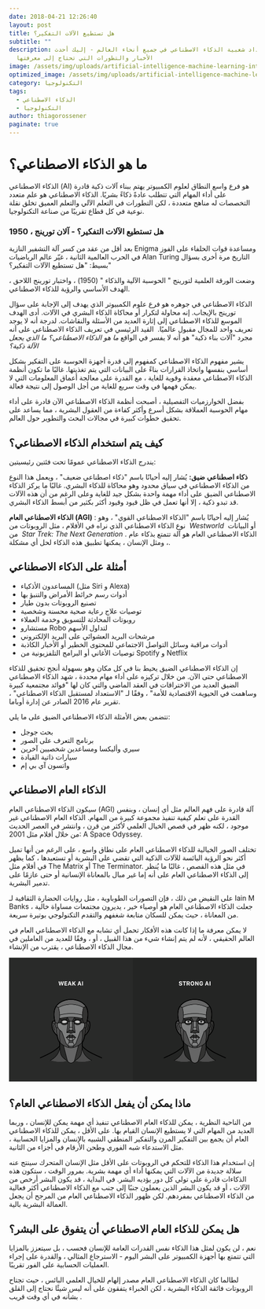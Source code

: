 ```yaml
---
date: 2018-04-21 12:26:40
layout: post
title: هل تستطيع الآلات التفكير؟
subtitle: ""
description: تزداد شعبية الذكاء الاصطناعي في جميع أنحاء العالم - إليك أحدث
  الأخبار والتطورات التي تحتاج إلى معرفتها
image: /assets/img/uploads/artificial-intelligence-machine-learning-internet-sexist-racist-study-696x391.jpg
optimized_image: /assets/img/uploads/artificial-intelligence-machine-learning-internet-sexist-racist-study-696x391.jpg
category: التكنولوجيا
tags:
  - الذكاء الاصطناعي
  - التكنولوجيا
author: thiagorossener
paginate: true
---
```

# ما هو الذكاء الاصطناعي؟

الذكاء الاصطناعي (AI) هو فرع واسع النطاق لعلوم الكمبيوتر يهتم ببناء آلات ذكية قادرة على أداء المهام التي تتطلب عادةً ذكاءً بشريًا. الذكاء الاصطناعي هو علم متعدد التخصصات له مناهج متعددة ، لكن التطورات في التعلم الآلي والتعلم العميق تخلق نقلة نوعية في كل قطاع تقريبًا من صناعة التكنولوجيا. 

### هل تستطيع الآلات التفكير؟ - آلان تورينج ، 1950

بعد أقل من عقد من كسر آلة التشفير النازية Enigma ومساعدة قوات الحلفاء على الفوز في الحرب العالمية الثانية ، غيّر عالم الرياضيات Alan Turing التاريخ مرة أخرى بسؤال بسيط: "هل تستطيع الآلات التفكير؟" 

وضعت الورقة العلمية لتورينج " الحوسبة الآلية والذكاء " (1950) ، واختبار تورينج اللاحق ، الهدف الأساسي والرؤية للذكاء الاصطناعي.   

الذكاء الاصطناعي في جوهره هو فرع علوم الكمبيوتر الذي يهدف إلى الإجابة على سؤال تورينج بالإيجاب. إنه محاولة لتكرار أو محاكاة الذكاء البشري في الآلات. أدى الهدف الموسع للذكاء الاصطناعي إلى إثارة العديد من الأسئلة والنقاشات. لدرجة أنه لا يوجد تعريف واحد للمجال مقبول عالميًا.  القيد الرئيسي في تعريف الذكاء الاصطناعي على أنه مجرد "آلات بناء ذكية" هو أنه لا يفسر في الواقع *ما هو الذكاء الاصطناعي؟ ما الذي يجعل الآلة ذكية؟*

يشير مفهوم الذكاء الاصطناعي كمفهوم إلى قدرة أجهزة الحوسبة على التفكير بشكل أساسي بنفسها واتخاذ القرارات بناءً على البيانات التي يتم تغذيتها. غالبًا ما تكون أنظمة الذكاء الاصطناعي معقدة وقوية للغاية ، مع القدرة على معالجة أعماق المعلومات التي لا يمكن فهمها في وقت سريع للغاية من أجل الوصول إلى نتيجة فعالة.

بفضل الخوارزميات التفصيلية ، أصبحت أنظمة الذكاء الاصطناعي الآن قادرة على أداء مهام الحوسبة العملاقة بشكل أسرع وأكثر كفاءة من العقول البشرية ، مما يساعد على تحقيق خطوات كبيرة في مجالات البحث والتطوير حول العالم.

## كيف يتم استخدام الذكاء الاصطناعي؟

يندرج الذكاء الاصطناعي عمومًا تحت فئتين رئيسيتين: <!--StartFragment-->

**ذكاء اصطناعي** **ضيق:** يُشار إليه أحيانًا باسم "ذكاء اصطناعي ضعيف" ، ويعمل هذا النوع من الذكاء الاصطناعي في سياق محدود وهو محاكاة للذكاء البشري. غالبًا ما يركز الذكاء الاصطناعي الضيق على أداء مهمة واحدة بشكل جيد للغاية وعلى الرغم من أن هذه الآلات قد تبدو ذكية ، إلا أنها تعمل في ظل قيود وقيود أكثر بكثير من أبسط الذكاء البشري. 

**الذكاء الاصطناعي العام (AGI)** : يُشار إليه أحيانًا باسم "الذكاء الاصطناعي القوي" ، وهو نوع الذكاء الاصطناعي الذي نراه في الأفلام ، مثل الروبوتات من  *Westworld*  أو البيانات من  *Star Trek: The Next Generation* . الذكاء الاصطناعي العام هو آلة تتمتع بذكاء عام ، ومثل الإنسان ، يمكنها تطبيق هذه الذكاء لحل أي مشكلة. 

## أمثلة على الذكاء الاصطناعي

* المساعدون الأذكياء (مثل Siri و Alexa)
* أدوات رسم خرائط الأمراض والتنبؤ بها
* تصنيع الروبوتات بدون طيار
* توصيات علاج رعاية صحية محسنة وشخصية
* روبوتات المحادثة للتسويق وخدمة العملاء
* مستشارو Robo لتداول الأسهم
* مرشحات البريد العشوائي على البريد الإلكتروني
* أدوات مراقبة وسائل التواصل الاجتماعي للمحتوى الخطير أو الأخبار الكاذبة
* توصيات الأغاني أو البرامج التلفزيونية من Spotify و Netflix

إن الذكاء الاصطناعي الضيق يحيط بنا في كل مكان وهو بسهولة أنجح تحقيق للذكاء الاصطناعي حتى الآن. من خلال تركيزه على أداء مهام محددة ، شهد الذكاء الاصطناعي الضيق العديد من الاختراقات في العقد الماضي والتي كان لها "فوائد مجتمعية كبيرة وساهمت في الحيوية الاقتصادية للأمة" ، وفقًا لـ "الاستعداد لمستقبل الذكاء الاصطناعي" ، تقرير عام 2016 الصادر عن إدارة أوباما. 

تتضمن بعض الأمثلة  الذكاء الاصطناعي الضيق على  ما يلي: 

* بحث جوجل
* برنامج التعرف على الصور
* سيري وأليكسا ومساعدين شخصيين آخرين
* سيارات ذاتية القيادة
* واتسون آي بي إم

## الذكاء العام الاصطناعي

سيكون الذكاء الاصطناعي العام (AGI) آلة قادرة على فهم العالم مثل أي إنسان ، وبنفس القدرة على تعلم كيفية تنفيذ مجموعة كبيرة من المهام. الذكاء العام الاصطناعي غير موجود ، لكنه ظهر في قصص الخيال العلمي لأكثر من قرن ، وانتشر في العصر الحديث من خلال أفلام مثل 2001: A Space Odyssey.

تختلف الصور الخيالية للذكاء الاصطناعي العام على نطاق واسع ، على الرغم من أنها تميل أكثر نحو الرؤية البائسة للآلات الذكية التي تقضي على البشرية أو تستعبدها ، كما يظهر في أفلام مثل The Matrix أو The Terminator. في مثل هذه القصص ، غالبًا ما يُنظر إلى الذكاء الاصطناعي العام على أنه إما غير مبال بالمعاناة الإنسانية أو حتى عازمًا على تدمير البشرية.

على النقيض من ذلك ، فإن التصورات الطوباوية ، مثل روايات الحضارة الثقافية لـ Iain M Banks ، جعلت الذكاء الاصطناعي العام هو أوصياء خير ، يديرون مجتمعات مساواة خالية من المعاناة ، حيث يمكن للسكان متابعة شغفهم والتقدم التكنولوجي بوتيرة سريعة.

لا يمكن معرفة ما إذا كانت هذه الأفكار تحمل أي تشابه مع الذكاء الاصطناعي العام في العالم الحقيقي ، لأنه لم يتم إنشاء شيء من هذا القبيل ، أو ، وفقًا للعديد من العاملين في مجال الذكاء الاصطناعي ، يقترب من الإنشاء.

![](/assets/img/uploads/weak-vs.-strong-ai.png)

## ماذا يمكن أن يفعل الذكاء الاصطناعي العام؟

من الناحية النظرية ، يمكن للذكاء العام الاصطناعي تنفيذ أي مهمة يمكن للإنسان ، وربما العديد من المهام التي لا يستطيع الإنسان القيام بها. على الأقل ، يمكن للذكاء الاصطناعي العام أن يجمع بين التفكير المرن والتفكير المنطقي الشبيه بالإنسان والمزايا الحسابية ، مثل الاستدعاء شبه الفوري وطحن الأرقام في أجزاء من الثانية.

إن استخدام هذا الذكاء للتحكم في الروبوتات على الأقل مثل الإنسان المتحرك سينتج عنه سلالة جديدة من الآلات التي يمكنها أداء أي مهمة بشرية. بمرور الوقت ، ستكون هذه الذكاءات قادرة على تولي كل دور يؤديه البشر. في البداية ، قد يكون البشر أرخص من الآلات ، أو قد يكون البشر الذين يعملون جنبًا إلى جنب مع الذكاء الاصطناعي أكثر فعالية من الذكاء الاصطناعي بمفردهم. لكن ظهور الذكاء الاصطناعي العام من المرجح أن يجعل العمالة البشرية بالية.

## هل يمكن للذكاء العام الاصطناعي أن يتفوق على البشر؟

نعم ، لن يكون لمثل هذا الذكاء نفس القدرات العامة للإنسان فحسب ، بل سيتعزز بالمزايا التي تتمتع بها أجهزة الكمبيوتر على البشر اليوم - الاسترجاع المثالي ، والقدرة على إجراء العمليات الحسابية على الفور تقريبًا.

لطالما كان الذكاء الاصطناعي العام مصدر إلهام للخيال العلمي البائس ، حيث تجتاح الروبوتات فائقة الذكاء البشرية ، لكن الخبراء يتفقون على أنه ليس شيئًا نحتاج إلى القلق بشأنه في أي وقت قريب .